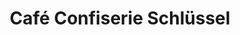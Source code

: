 ---
title: "Café Confiserie Schlüssel"
url: /menzingen/cafe-confiserie-schluessel/
shop: Konditorei
---